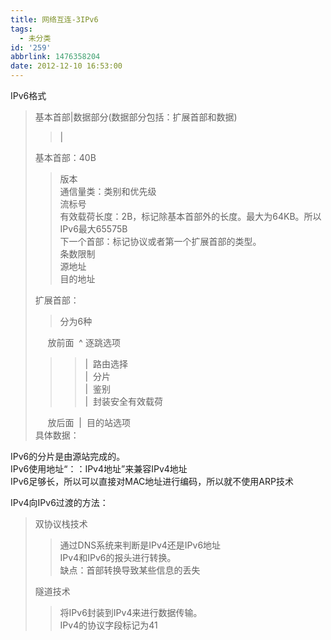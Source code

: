 ```yaml
---
title: 网络互连-3IPv6
tags:
  - 未分类
id: '259'
abbrlink: 1476358204
date: 2012-12-10 16:53:00
---
```


IPv6格式  

> 基本首部|数据部分(数据部分包括：扩展首部和数据)  
> 
> > |  
> 
> 基本首部：40B  
> 
> > 版本  
> > 通信量类：类别和优先级  
> > 流标号  
> > 有效载荷长度：2B，标记除基本首部外的长度。最大为64KB。所以IPv6最大65575B  
> > 下一个首部：标记协议或者第一个扩展首部的类型。  
> > 条数限制  
> > 源地址  
> > 目的地址  
> 
> 扩展首部：  
> 
> > 分为6种  
> 
>      放前面  ^ 逐跳选项  
> 
> > > |  路由选择  
> > > |  分片  
> > > |  鉴别  
> > > |  封装安全有效载荷  
> 
>      放后面  |  目的站选项  
> 具体数据：  

  
IPv6的分片是由源站完成的。  
IPv6使用地址“：：IPv4地址”来兼容IPv4地址  
IPv6足够长，所以可以直接对MAC地址进行编码，所以就不使用ARP技术  
  
  
IPv4向IPv6过渡的方法：  

> 双协议栈技术  
> 
> > 通过DNS系统来判断是IPv4还是IPv6地址  
> > IPv4和IPv6的报头进行转换。  
> > 缺点：首部转换导致某些信息的丢失  
> 
> 隧道技术  
> 
> > 将IPv6封装到IPv4来进行数据传输。  
> > IPv4的协议字段标记为41